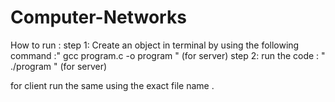 # Computer-Networks

How to run :
step 1: Create an object in terminal by using the following command :" gcc program.c -o program " (for server)
step 2: run the code : " ./program " (for server)

for client run the same using the exact file name .
